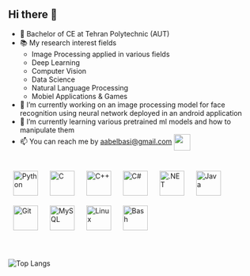 ## Hi there 👋

- 🏫 Bachelor of CE at Tehran Polytechnic (AUT) 
- 📚 My research interest fields
  - Image Processing applied in various fields
  - Deep Learning
  - Computer Vision
  - Data Science
  - Natural Language Processing
  - Mobiel Applications & Games
- 🔭 I’m currently working on an image processing model for face recognition using neural network deployed in an android application
- 🌱 I’m currently learning various pretrained ml models and how to manipulate them
- 📫 You can reach me by aabelbasi@gmail.com <img align="center" src="https://github.com/rajput2107/rajput2107/blob/master/Assets/Handshake.gif" height="33px" />
<br>

<div align = "left">
<img style="margin: 10px" src="https://profilinator.rishav.dev/skills-assets/python-original.svg" alt="Python" height="50" /> 
<img style="margin: 10px" src="https://profilinator.rishav.dev/skills-assets/c-original.svg" alt="C" height="50" />  
<img style="margin: 10px" src="https://profilinator.rishav.dev/skills-assets/cplusplus-original.svg" alt="C++" height="50" />
<img style="margin: 10px" src="https://profilinator.rishav.dev/skills-assets/csharp-original.svg" alt="C#" height="50" />
<img style="margin: 10px" src="https://profilinator.rishav.dev/skills-assets/dot-net-original-wordmark.svg" alt=".NET" height="50" />
<img style="margin: 10px" src="https://profilinator.rishav.dev/skills-assets/java-original-wordmark.svg" alt="Java" height="50" />  
<img style="margin: 10px" src="https://profilinator.rishav.dev/skills-assets/git-scm-icon.svg" alt="Git" height="50" />  
<img style="margin: 10px" src="https://profilinator.rishav.dev/skills-assets/mysql-original-wordmark.svg" alt="MySQL" height="50" />  
<img style="margin: 10px" src="https://profilinator.rishav.dev/skills-assets/linux-original.svg" alt="Linux" height="50" />  
<img style="margin: 10px" src="https://profilinator.rishav.dev/skills-assets/gnu_bash-icon.svg" alt="Bash" height="50" />
<br>
<br>
<br>

![Top Langs](https://github-readme-stats.vercel.app/api/top-langs/?username=amirbelbasi&layout=donut&hide=javascript,css,scss,html&theme=tokyonight)
